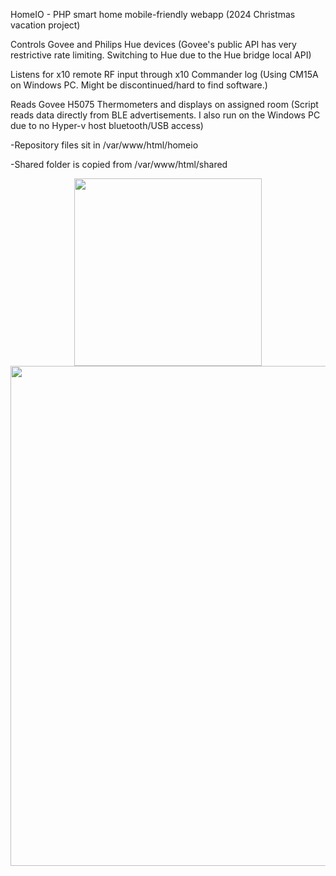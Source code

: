 HomeIO - PHP smart home mobile-friendly webapp (2024 Christmas vacation project)

Controls Govee and Philips Hue devices (Govee's public API has very restrictive rate limiting. Switching to Hue due to the Hue bridge local API)

Listens for x10 remote RF input through x10 Commander log (Using CM15A on Windows PC. Might be discontinued/hard to find software.)

Reads Govee H5075 Thermometers and displays on assigned room (Script reads data directly from BLE advertisements. I also run on the Windows PC due to no Hyper-v host bluetooth/USB access)

-Repository files sit in /var/www/html/homeio

-Shared folder is copied from /var/www/html/shared

<div align="center">
    <img src="/../master/assets/images/HomeIO-mobile3.png" width="300px"</img> 
</div>
<div align="center">
    <img src="/../master/assets/images/HomeIO-full3.png" width="800px"</img> 
</div>
